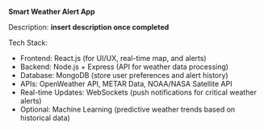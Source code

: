 **Smart Weather Alert App**

Description: **insert description once completed**

Tech Stack:
- Frontend: React.js (for UI/UX, real-time map, and alerts)
- Backend: Node.js + Express (API for weather data processing)
- Database: MongoDB (store user preferences and alert history)
- APIs: OpenWeather API, METAR Data, NOAA/NASA Satellite API
- Real-time Updates: WebSockets (push notifications for critical weather alerts)
- Optional: Machine Learning (predictive weather trends based on historical data)
